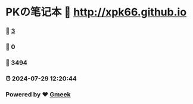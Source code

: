 # PKの笔记本 :link: http://xpk66.github.io 
### :page_facing_up: [3](http://xpk66.github.io/tag.html) 
### :speech_balloon: 0 
### :hibiscus: 3494 
### :alarm_clock: 2024-07-29 12:20:44 
### Powered by :heart: [Gmeek](https://github.com/Meekdai/Gmeek)
